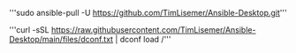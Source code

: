 '''sudo ansible-pull -U https://github.com/TimLisemer/Ansible-Desktop.git'''

'''curl -sSL https://raw.githubusercontent.com/TimLisemer/Ansible-Desktop/main/files/dconf.txt | dconf load /'''

